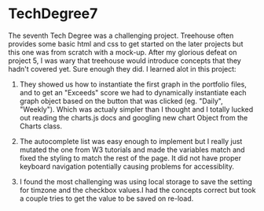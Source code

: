 # TechDegree7
 
The seventh Tech Degree was a challenging project. Treehouse often provides some basic html and css to get started on the later projects but this one was from scratch with a mock-up. After my glorious defeat on project 5, I was wary that treehouse would introduce concepts that they hadn't covered yet. Sure enough they did. I learned alot in this project:

1. They showed us how to instantiate the first graph in the portfolio files, and to get an "Exceeds" score we had to dynamically instantiate each graph object based on the button that was clicked (eg. "Daily", "Weekly"). Which was actualy simpler than I thought and I totally lucked out reading the charts.js docs and googling new chart Object from the Charts class. 

2. The autocomplete list was easy enough to implement but I really just mutated the one from W3 tutorials and made the variables match and fixed the styling to match the rest of the page. It did not have proper keyboard navigation potentially causing problems for accessiblity.

3. I found the most challenging was using local storage to save the setting for timzone and the checkbox values.I had the concepts correct but took a couple tries to get the value to be saved on re-load. 
